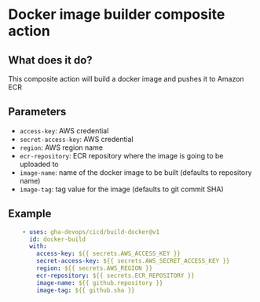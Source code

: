 # Docker image builder composite action

## What does it do?
This composite action will build a docker image and pushes it to Amazon ECR

## Parameters
* `access-key`: AWS credential
* `secret-access-key`: AWS credential
* `region`: AWS region name
* `ecr-repository`: ECR repository where the image is going to be uploaded to
* `image-name`: name of the docker image to be built (defaults to repository name)
* `image-tag`: tag value for the image (defaults to git commit SHA)

## Example
```yml
    - uses: gha-devops/cicd/build-docker@v1
      id: docker-build
      with:
        access-key: ${{ secrets.AWS_ACCESS_KEY }}
        secret-access-key: ${{ secrets.AWS_SECRET_ACCESS_KEY }}
        region: ${{ secrets.AWS_REGION }}
        ecr-repository: ${{ secrets.ECR_REPOSITORY }}
        image-name: ${{ github.repository }}
        image-tag: ${{ github.sha }} 
```

